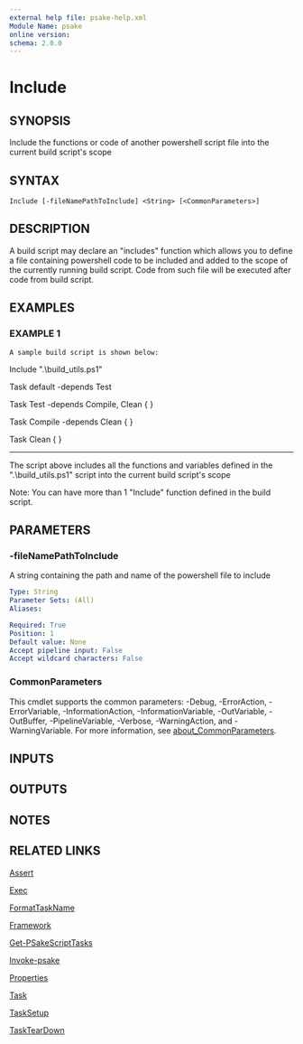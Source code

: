 ```yaml
---
external help file: psake-help.xml
Module Name: psake
online version:
schema: 2.0.0
---
```


# Include

## SYNOPSIS
Include the functions or code of another powershell script file into the current build script's scope

## SYNTAX

```
Include [-fileNamePathToInclude] <String> [<CommonParameters>]
```

## DESCRIPTION
A build script may declare an "includes" function which allows you to define a file containing powershell code to be included
and added to the scope of the currently running build script.
Code from such file will be executed after code from build script.

## EXAMPLES

### EXAMPLE 1
```
A sample build script is shown below:
```

Include ".\build_utils.ps1"

Task default -depends Test

Task Test -depends Compile, Clean {
}

Task Compile -depends Clean {
}

Task Clean {
}

-----------
The script above includes all the functions and variables defined in the ".\build_utils.ps1" script into the current build script's scope

Note: You can have more than 1 "Include" function defined in the build script.

## PARAMETERS

### -fileNamePathToInclude
A string containing the path and name of the powershell file to include

```yaml
Type: String
Parameter Sets: (All)
Aliases:

Required: True
Position: 1
Default value: None
Accept pipeline input: False
Accept wildcard characters: False
```

### CommonParameters
This cmdlet supports the common parameters: -Debug, -ErrorAction, -ErrorVariable, -InformationAction, -InformationVariable, -OutVariable, -OutBuffer, -PipelineVariable, -Verbose, -WarningAction, and -WarningVariable. For more information, see [about_CommonParameters](http://go.microsoft.com/fwlink/?LinkID=113216).

## INPUTS

## OUTPUTS

## NOTES

## RELATED LINKS

[Assert]()

[Exec]()

[FormatTaskName]()

[Framework]()

[Get-PSakeScriptTasks]()

[Invoke-psake]()

[Properties]()

[Task]()

[TaskSetup]()

[TaskTearDown]()

